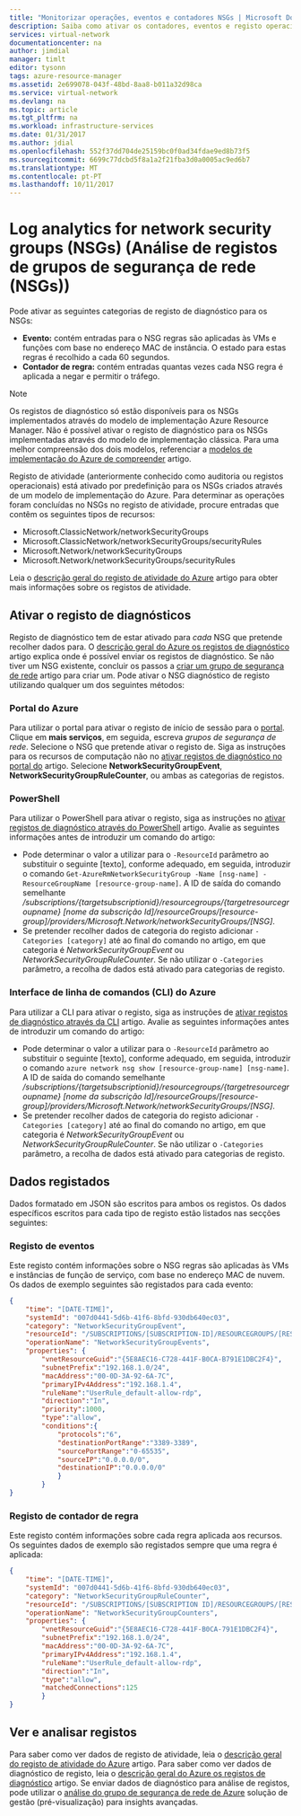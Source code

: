 ```yaml
---
title: "Monitorizar operações, eventos e contadores NSGs | Microsoft Docs"
description: Saiba como ativar os contadores, eventos e registo operacional para NSGs
services: virtual-network
documentationcenter: na
author: jimdial
manager: timlt
editor: tysonn
tags: azure-resource-manager
ms.assetid: 2e699078-043f-48bd-8aa8-b011a32d98ca
ms.service: virtual-network
ms.devlang: na
ms.topic: article
ms.tgt_pltfrm: na
ms.workload: infrastructure-services
ms.date: 01/31/2017
ms.author: jdial
ms.openlocfilehash: 552f37dd704de25159bc0f0ad34fdae9ed8b73f5
ms.sourcegitcommit: 6699c77dcbd5f8a1a2f21fba3d0a0005ac9ed6b7
ms.translationtype: MT
ms.contentlocale: pt-PT
ms.lasthandoff: 10/11/2017
---
```

# <a name="log-analytics-for-network-security-groups-nsgs"></a>Log analytics for network security groups (NSGs) (Análise de registos de grupos de segurança de rede (NSGs))

Pode ativar as seguintes categorias de registo de diagnóstico para os NSGs:

* **Evento:** contém entradas para o NSG regras são aplicadas às VMs e funções com base no endereço MAC de instância. O estado para estas regras é recolhido a cada 60 segundos.
* **Contador de regra:** contém entradas quantas vezes cada NSG regra é aplicada a negar e permitir o tráfego.

> [!NOTE]
> Os registos de diagnóstico só estão disponíveis para os NSGs implementados através do modelo de implementação Azure Resource Manager. Não é possível ativar o registo de diagnóstico para os NSGs implementadas através do modelo de implementação clássica. Para uma melhor compreensão dos dois modelos, referenciar a [modelos de implementação do Azure de compreender](../resource-manager-deployment-model.md) artigo.

Registo de atividade (anteriormente conhecido como auditoria ou registos operacionais) está ativado por predefinição para os NSGs criados através de um modelo de implementação do Azure. Para determinar as operações foram concluídas no NSGs no registo de atividade, procure entradas que contêm os seguintes tipos de recursos: 

- Microsoft.ClassicNetwork/networkSecurityGroups 
- Microsoft.ClassicNetwork/networkSecurityGroups/securityRules
- Microsoft.Network/networkSecurityGroups
- Microsoft.Network/networkSecurityGroups/securityRules 

Leia o [descrição geral do registo de atividade do Azure](../monitoring-and-diagnostics/monitoring-overview-activity-logs.md) artigo para obter mais informações sobre os registos de atividade. 

## <a name="enable-diagnostic-logging"></a>Ativar o registo de diagnósticos

Registo de diagnóstico tem de estar ativado para *cada* NSG que pretende recolher dados para. O [descrição geral do Azure os registos de diagnóstico](../monitoring-and-diagnostics/monitoring-overview-of-diagnostic-logs.md) artigo explica onde é possível enviar os registos de diagnóstico. Se não tiver um NSG existente, concluir os passos a [criar um grupo de segurança de rede](virtual-networks-create-nsg-arm-pportal.md) artigo para criar um. Pode ativar o NSG diagnóstico de registo utilizando qualquer um dos seguintes métodos:

### <a name="azure-portal"></a>Portal do Azure

Para utilizar o portal para ativar o registo de início de sessão para o [portal](https://portal.azure.com). Clique em **mais serviços**, em seguida, escreva *grupos de segurança de rede*. Selecione o NSG que pretende ativar o registo de. Siga as instruções para os recursos de computação não no [ativar registos de diagnóstico no portal do](../monitoring-and-diagnostics/monitoring-overview-of-diagnostic-logs.md#how-to-enable-collection-of-resource-diagnostic-logs) artigo. Selecione **NetworkSecurityGroupEvent**, **NetworkSecurityGroupRuleCounter**, ou ambas as categorias de registos.

### <a name="powershell"></a>PowerShell

Para utilizar o PowerShell para ativar o registo, siga as instruções no [ativar registos de diagnóstico através do PowerShell](../monitoring-and-diagnostics/monitoring-overview-of-diagnostic-logs.md#how-to-enable-collection-of-resource-diagnostic-logs) artigo. Avalie as seguintes informações antes de introduzir um comando do artigo:

- Pode determinar o valor a utilizar para o `-ResourceId` parâmetro ao substituir o seguinte [texto], conforme adequado, em seguida, introduzir o comando `Get-AzureRmNetworkSecurityGroup -Name [nsg-name] -ResourceGroupName [resource-group-name]`. A ID de saída do comando semelhante */subscriptions/{targetsubscriptionid}/resourcegroups/{targetresourcegroupname} [nome da subscrição Id]/resourceGroups/[resource-group]/providers/Microsoft.Network/networkSecurityGroups/[NSG]*.
- Se pretender recolher dados de categoria do registo adicionar `-Categories [category]` até ao final do comando no artigo, em que categoria é *NetworkSecurityGroupEvent* ou *NetworkSecurityGroupRuleCounter*. Se não utilizar o `-Categories` parâmetro, a recolha de dados está ativado para categorias de registo.

### <a name="azure-command-line-interface-cli"></a>Interface de linha de comandos (CLI) do Azure

Para utilizar a CLI para ativar o registo, siga as instruções de [ativar registos de diagnóstico através da CLI](../monitoring-and-diagnostics/monitoring-overview-of-diagnostic-logs.md#how-to-enable-collection-of-resource-diagnostic-logs) artigo. Avalie as seguintes informações antes de introduzir um comando do artigo:

- Pode determinar o valor a utilizar para o `-ResourceId` parâmetro ao substituir o seguinte [texto], conforme adequado, em seguida, introduzir o comando `azure network nsg show [resource-group-name] [nsg-name]`. A ID de saída do comando semelhante */subscriptions/{targetsubscriptionid}/resourcegroups/{targetresourcegroupname} [nome da subscrição Id]/resourceGroups/[resource-group]/providers/Microsoft.Network/networkSecurityGroups/[NSG]*.
- Se pretender recolher dados de categoria do registo adicionar `-Categories [category]` até ao final do comando no artigo, em que categoria é *NetworkSecurityGroupEvent* ou *NetworkSecurityGroupRuleCounter*. Se não utilizar o `-Categories` parâmetro, a recolha de dados está ativado para categorias de registo.

## <a name="logged-data"></a>Dados registados

Dados formatado em JSON são escritos para ambos os registos. Os dados específicos escritos para cada tipo de registo estão listados nas secções seguintes:

### <a name="event-log"></a>Registo de eventos
Este registo contém informações sobre o NSG regras são aplicadas às VMs e instâncias de função de serviço, com base no endereço MAC de nuvem. Os dados de exemplo seguintes são registados para cada evento:

```json
{
    "time": "[DATE-TIME]",
    "systemId": "007d0441-5d6b-41f6-8bfd-930db640ec03",
    "category": "NetworkSecurityGroupEvent",
    "resourceId": "/SUBSCRIPTIONS/[SUBSCRIPTION-ID]/RESOURCEGROUPS/[RESOURCE-GROUP-NAME]/PROVIDERS/MICROSOFT.NETWORK/NETWORKSECURITYGROUPS/[NSG-NAME]",
    "operationName": "NetworkSecurityGroupEvents",
    "properties": {
        "vnetResourceGuid":"{5E8AEC16-C728-441F-B0CA-B791E1DBC2F4}",
        "subnetPrefix":"192.168.1.0/24",
        "macAddress":"00-0D-3A-92-6A-7C",
        "primaryIPv4Address":"192.168.1.4",
        "ruleName":"UserRule_default-allow-rdp",
        "direction":"In",
        "priority":1000,
        "type":"allow",
        "conditions":{
            "protocols":"6",
            "destinationPortRange":"3389-3389",
            "sourcePortRange":"0-65535",
            "sourceIP":"0.0.0.0/0",
            "destinationIP":"0.0.0.0/0"
            }
        }
}
```

### <a name="rule-counter-log"></a>Registo de contador de regra

Este registo contém informações sobre cada regra aplicada aos recursos. Os seguintes dados de exemplo são registados sempre que uma regra é aplicada:

```json
{
    "time": "[DATE-TIME]",
    "systemId": "007d0441-5d6b-41f6-8bfd-930db640ec03",
    "category": "NetworkSecurityGroupRuleCounter",
    "resourceId": "/SUBSCRIPTIONS/[SUBSCRIPTION ID]/RESOURCEGROUPS/[RESOURCE-GROUP-NAME]TESTRG/PROVIDERS/MICROSOFT.NETWORK/NETWORKSECURITYGROUPS/[NSG-NAME]",
    "operationName": "NetworkSecurityGroupCounters",
    "properties": {
        "vnetResourceGuid":"{5E8AEC16-C728-441F-B0CA-791E1DBC2F4}",
        "subnetPrefix":"192.168.1.0/24",
        "macAddress":"00-0D-3A-92-6A-7C",
        "primaryIPv4Address":"192.168.1.4",
        "ruleName":"UserRule_default-allow-rdp",
        "direction":"In",
        "type":"allow",
        "matchedConnections":125
        }
}
```

## <a name="view-and-analyze-logs"></a>Ver e analisar registos

Para saber como ver dados de registo de atividade, leia o [descrição geral do registo de atividade do Azure](../monitoring-and-diagnostics/monitoring-overview-of-diagnostic-logs.md) artigo. Para saber como ver dados de diagnóstico de registo, leia o [descrição geral do Azure os registos de diagnóstico](../monitoring-and-diagnostics/monitoring-overview-of-diagnostic-logs.md) artigo. Se enviar dados de diagnóstico para análise de registos, pode utilizar o [análise do grupo de segurança de rede de Azure](../log-analytics/log-analytics-azure-networking-analytics.md) solução de gestão (pré-visualização) para insights avançadas. 
